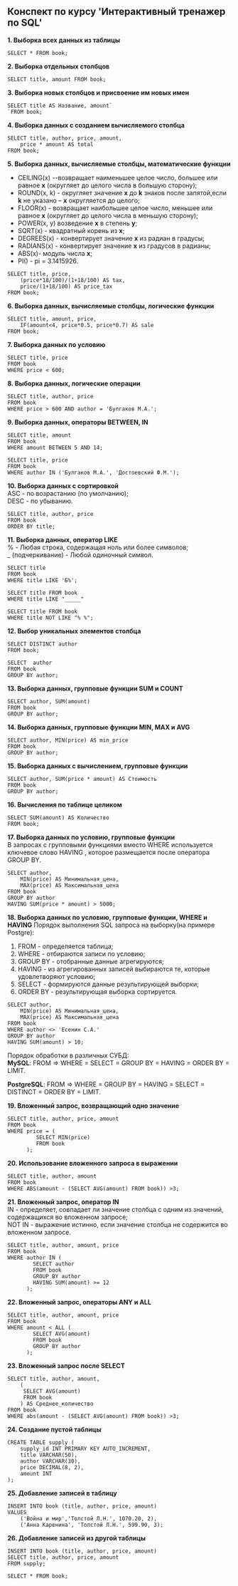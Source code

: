 **<h2>Конспект по курсу 'Интерактивный тренажер по SQL'</h2>**

**1. Выборка всех данных из таблицы**  
```
SELECT * FROM book;
```
**2. Выборка отдельных столбцов**  
```
SELECT title, amount FROM book;
```
**3. Выборка новых столбцов и присвоение им новых имен**  
```
SELECT title AS Название, amount`   
`FROM book;
```
**4. Выборка данных с созданием вычисляемого столбца**  
```
SELECT title, author, price, amount,  
    price * amount AS total
FROM book;
```
**5. Выборка данных, вычисляемые столбцы, математические функции**

* CEILING(x) --возвращает наименьшее целое число, большее или равное **x** (округляет до целого числа в большую сторону);	
* ROUND(x, k) - округляет значение **x** до **k** знаков после запятой,если **k** не указано – **x** округляется до целого;	
* FLOOR(x) - возвращает наибольшее целое число, меньшее или равное **x** (округляет до  целого числа в меньшую сторону);
* POWER(x, y)	возведение **x** в степень **y**;	
* SQRT(x) - квадратный корень из **x**;	
* DEGREES(x) - конвертирует значение **x** из радиан в градусы;	
* RADIANS(x) - конвертирует значение **x** из градусов в радианы;
* ABS(x)- модуль числа **x**;
* PI() - pi = 3.1415926.	 

```
SELECT title, price, 
    (price*18/100)/(1+18/100) AS tax, 
    price/(1+18/100) AS price_tax 
FROM book;
```

**6. Выборка данных, вычисляемые столбцы, логические функции**
```
SELECT title, amount, price, 
    IF(amount<4, price*0.5, price*0.7) AS sale
FROM book;
```

**7. Выборка данных по условию**
```
SELECT title, price 
FROM book
WHERE price < 600;
```

**8. Выборка данных, логические операции**
```
SELECT title, author, price 
FROM book
WHERE price > 600 AND author = 'Булгаков М.А.';
```
**9. Выборка данных, операторы BETWEEN, IN**
```
SELECT title, amount 
FROM book
WHERE amount BETWEEN 5 AND 14;
```
```
SELECT title, price 
FROM book
WHERE author IN ('Булгаков М.А.', 'Достоевский Ф.М.');
```
**10. Выборка данных с сортировкой**  
ASC - по возрастанию (по умолчанию);  
DESC - по убыванию.

```
SELECT title, author, price
FROM book
ORDER BY title;
```
**11. Выборка данных, оператор LIKE**   
% - Любая строка, содержащая ноль или более символов;  
_ (подчеркивание) - Любой одиночный символ.  

```
SELECT title 
FROM book
WHERE title LIKE 'Б%';
```
```
SELECT title FROM book 
WHERE title LIKE "_____"
```
```
SELECT title FROM book 
WHERE title NOT LIKE "% %";   
```
**12. Выбор уникальных элементов столбца**
```
SELECT DISTINCT author
FROM book;
```
```
SELECT  author
FROM book
GROUP BY author;
```
**13. Выборка данных, групповые функции SUM и COUNT**  
```
SELECT author, SUM(amount)
FROM book
GROUP BY author;
```
**14. Выборка данных, групповые функции MIN, MAX и AVG**
```
SELECT author, MIN(price) AS min_price
FROM book
GROUP BY author;
```
**15. Выборка данных c вычислением, групповые функции**
```
SELECT author, SUM(price * amount) AS Стоимость
FROM book
GROUP BY author;
```
**16. Вычисления по таблице целиком**
```
SELECT SUM(amount) AS Количество
FROM book;
```
**17. Выборка данных по условию, групповые функции**  
В запросах с групповыми функциями вместо WHERE используется ключевое слово HAVING , которое размещается после оператора GROUP BY.  
```
SELECT author,
    MIN(price) AS Минимальная_цена, 
    MAX(price) AS Максимальная_цена
FROM book
GROUP BY author
HAVING SUM(price * amount) > 5000; 
```
**18. Выборка данных по условию, групповые функции, WHERE и HAVING**
Порядок выполнения SQL запроса на выборку(на примере Postgre):   
1) FROM - определяется таблица;
2) WHERE - отбираются записи по условию;
3) GROUP BY - отобранные данные агрегируются;
4) HAVING - из агрегированных записей выбираются те, которые удовлетворяют условию;
5) SELECT - формируются данные результирующей выборки;
6) ORDER BY - результирующая выборка сортируется.
```
SELECT author,
    MIN(price) AS Минимальная_цена,
    MAX(price) AS Максимальная_цена
FROM book
WHERE author <> 'Есенин С.А.'
GROUP BY author
HAVING SUM(amount) > 10;
```
Порядок обработки в различных СУБД:  
__MySQL__: FROM => WHERE = SELECT = GROUP BY = HAVING = ORDER BY = LIMIT.   

__PostgreSQL__: FROM => WHERE = GROUP BY = HAVING = SELECT = DISTINCT = ORDER BY = LIMIT.

**19. Вложенный запрос, возвращающий одно значение**
```
SELECT title, author, price, amount
FROM book
WHERE price = (
         SELECT MIN(price) 
         FROM book
      );
```
**20. Использование вложенного запроса в выражении**
```
SELECT title, author, amount 
FROM book
WHERE ABS(amount - (SELECT AVG(amount) FROM book)) >3;
```
**21. Вложенный запрос, оператор IN**  
IN - определяет, совпадает ли значение столбца с одним из значений, содержащихся во вложенном запросе;  
NOT IN - выражение истинно, если значение столбца не содержится во вложенном запросе.
```
SELECT title, author, amount, price
FROM book
WHERE author IN (
        SELECT author 
        FROM book 
        GROUP BY author 
        HAVING SUM(amount) >= 12
      );
```
**22. Вложенный запрос, операторы ANY и ALL**
```
SELECT title, author, amount, price
FROM book
WHERE amount < ALL (
        SELECT AVG(amount) 
        FROM book 
        GROUP BY author 
      );
```
**23. Вложенный запрос после SELECT**
```
SELECT title, author, amount, 
    (
     SELECT AVG(amount) 
     FROM book
    ) AS Среднее_количество 
FROM book
WHERE abs(amount - (SELECT AVG(amount) FROM book)) >3;
```

**24. Создание пустой таблицы**
```
CREATE TABLE supply (
    supply_id INT PRIMARY KEY AUTO_INCREMENT,
    title VARCHAR(50),
    author VARCHAR(30),
    price DECIMAL(8, 2),
    amount INT
);
```
**25. Добавление записей в таблицу**

```
INSERT INTO book (title, author, price, amount) 
VALUES 
    ('Война и мир','Толстой Л.Н.', 1070.20, 2),
    ('Анна Каренина', 'Толстой Л.Н.', 599.90, 3);
```
**26. Добавление записей из другой таблицы**
```
INSERT INTO book (title, author, price, amount) 
SELECT title, author, price, amount 
FROM supply;

SELECT * FROM book;
```

